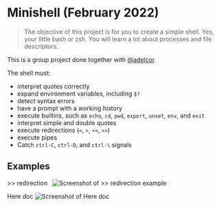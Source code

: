 # Minishell (February 2022)
> The objective of this project is for you to create a simple shell. Yes, your little bash or zsh. You will learn a lot about processes and file descriptors.

This is a group project done together with [@adelcor](https://github.com/adelcor).

The shell must:
- interpret quotes correctly
- expand environment variables, including `$?`
- detect syntax errors
- have a prompt with a working history
- execute builtins, such as `echo`, `cd`, `pwd`, `export`, `unset`, `env`, and `exit`
- interpret simple and double quotes
- execute redirections (`<`, `>`, `<<`, `>>`)
- execute pipes
- Catch `ctrl-C`, `ctrl-D`, and `ctrl-\` signals


## Examples

\>\> redirection
&nbsp;
![Screenshot of >> redirection example](https://res.cloudinary.com/ngasco/image/upload/v1649785877/42/minishell/Screenshot_from_2022-04-12_19-49-10_lyhc3p.png "Screenshot of >> redirection example")

Here doc
![Screenshot of Here doc](https://res.cloudinary.com/ngasco/image/upload/v1649785877/42/minishell/Screenshot_from_2022-04-12_19-45-50_xtmsur.png
 "Screenshot of Here doc")
